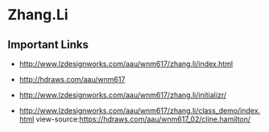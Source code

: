 # Zhang.Li

## Important Links

- http://www.lzdesignworks.com/aau/wnm617/zhang.li/index.html
- http://hdraws.com/aau/wnm617
- http://www.lzdesignworks.com/aau/wnm617/zhang.li/initializr/



- http://www.lzdesignworks.com/aau/wnm617/zhang.li/class_demo/index.html
view-source:https://hdraws.com/aau/wnm617_02/cline.hamilton/
